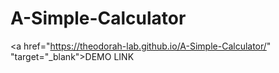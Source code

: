 # A-Simple-Calculator


  <a href="https://theodorah-lab.github.io/A-Simple-Calculator/" "target="_blank">DEMO LINK </a>
